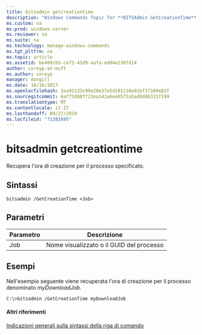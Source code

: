 ```yaml
---
title: bitsadmin getcreationtime
description: "Windows Commands Topic for **BITSAdmin GetCreationTime** : Recupera l'ora di creazione per il processo specificato."
ms.custom: na
ms.prod: windows-server
ms.reviewer: na
ms.suite: na
ms.technology: manage-windows-commands
ms.tgt_pltfrm: na
ms.topic: article
ms.assetid: be409cb5-ce72-41d9-aafa-edd4e230fd14
author: coreyp-at-msft
ms.author: coreyp
manager: dongill
ms.date: 10/16/2017
ms.openlocfilehash: 2ea92133c90e20e37e5d281116e91bf1f109e83f
ms.sourcegitcommit: 6aff3d88ff22ea141a6ea6572a5ad8dd6321f199
ms.translationtype: MT
ms.contentlocale: it-IT
ms.lasthandoff: 09/27/2019
ms.locfileid: "71381695"
---
```

# <a name="bitsadmin-getcreationtime"></a>bitsadmin getcreationtime



Recupera l'ora di creazione per il processo specificato.

## <a name="syntax"></a>Sintassi

```
bitsadmin /GetCreationTime <Job>
```

## <a name="parameters"></a>Parametri

|Parametro|Descrizione|
|---------|-----------|
|Job|Nome visualizzato o il GUID del processo|

## <a name="BKMK_examples"></a>Esempi

Nell'esempio seguente viene recuperata l'ora di creazione per il processo denominato *myDownloadJob*.
```
C:\>bitsadmin /GetCreationTime myDownloadJob
```

#### <a name="additional-references"></a>Altri riferimenti

[Indicazioni generali sulla sintassi della riga di comando](command-line-syntax-key.md)